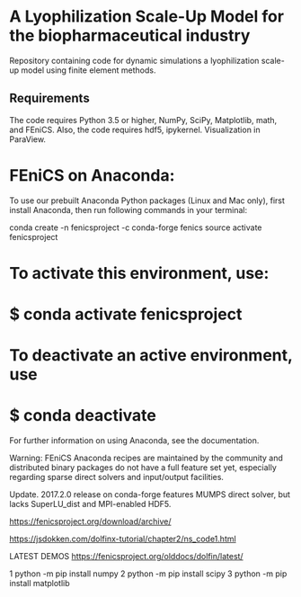 # A Lyophilization Scale-Up Model for the biopharmaceutical industry

Repository containing code for dynamic simulations a lyophilization scale-up model using finite element methods.


## Requirements

The code requires Python 3.5 or higher, NumPy, SciPy, Matplotlib, math, and FEniCS. Also, the code requires hdf5, ipykernel. Visualization in ParaView.


# FEniCS on Anaconda: 

To use our prebuilt Anaconda Python packages (Linux and Mac only), first install Anaconda, then run following commands in your terminal:

conda create -n fenicsproject -c conda-forge fenics
source activate fenicsproject

# To activate this environment, use: 
#
#     $ conda activate fenicsproject
#                     
# To deactivate an active environment, use
#
#     $ conda deactivate

For further information on using Anaconda, see the documentation.

Warning: FEniCS Anaconda recipes are maintained by the community and distributed binary packages do not have a full feature set yet, especially regarding sparse direct solvers and input/output facilities.

Update. 2017.2.0 release on conda-forge features MUMPS direct solver, but lacks SuperLU_dist and MPI-enabled HDF5.

https://fenicsproject.org/download/archive/

https://jsdokken.com/dolfinx-tutorial/chapter2/ns_code1.html


LATEST DEMOS
https://fenicsproject.org/olddocs/dolfin/latest/

1     python -m pip install numpy
2     python -m pip install scipy
3     python -m pip install matplotlib

